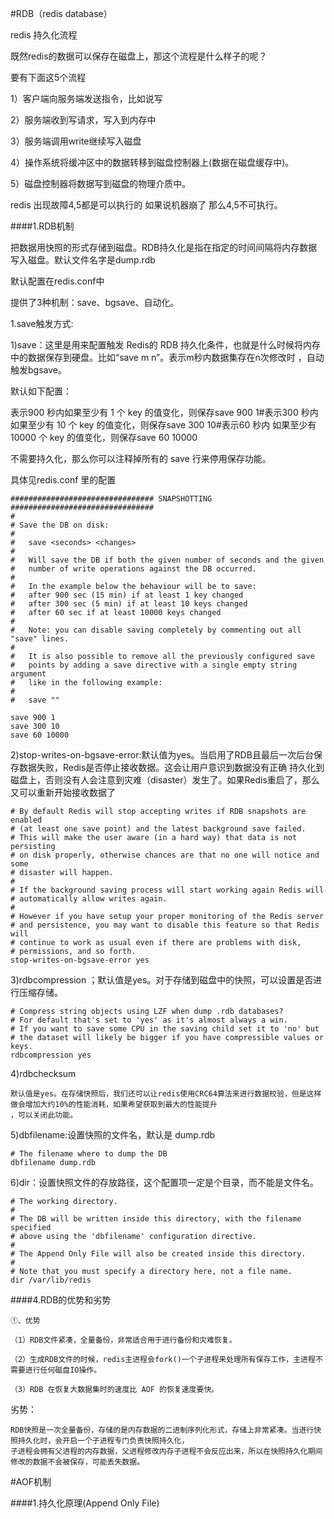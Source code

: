 #RDB（redis database）

redis 持久化流程

既然redis的数据可以保存在磁盘上，那这个流程是什么样子的呢？

要有下面这5个流程

1）客户端向服务端发送指令，比如说写

2）服务端收到写请求，写入到内存中

3）服务端调用write继续写入磁盘

4）操作系统将缓冲区中的数据转移到磁盘控制器上(数据在磁盘缓存中)。

5）磁盘控制器将数据写到磁盘的物理介质中。

redis 出现故障4,5都是可以执行的 如果说机器崩了 那么4,5不可执行。

####1.RDB机制

把数据用快照的形式存储到磁盘。RDB持久化是指在指定的时间间隔将内存数据写入磁盘。默认文件名字是dump.rdb

默认配置在redis.conf中

提供了3种机制：save、bgsave、自动化。

1.save触发方式:

1)save：这里是用来配置触发 Redis的 RDB 持久化条件，也就是什么时候将内存中的数据保存到硬盘。比如“save m n”。表示m秒内数据集存在n次修改时
，自动触发bgsave。

默认如下配置：

表示900 秒内如果至少有 1 个 key 的值变化，则保存save 900 1#表示300 秒内如果至少有 10 个 key 的值变化，则保存save 300 10#表示60 秒内
如果至少有 10000 个 key 的值变化，则保存save 60 10000

不需要持久化，那么你可以注释掉所有的 save 行来停用保存功能。

具体见redis.conf 里的配置

```
################################ SNAPSHOTTING  ################################
#
# Save the DB on disk:
#
#   save <seconds> <changes>
#
#   Will save the DB if both the given number of seconds and the given
#   number of write operations against the DB occurred.
#
#   In the example below the behaviour will be to save:
#   after 900 sec (15 min) if at least 1 key changed
#   after 300 sec (5 min) if at least 10 keys changed
#   after 60 sec if at least 10000 keys changed
#
#   Note: you can disable saving completely by commenting out all "save" lines.
#
#   It is also possible to remove all the previously configured save
#   points by adding a save directive with a single empty string argument
#   like in the following example:
#
#   save ""

save 900 1
save 300 10
save 60 10000
```

2)stop-writes-on-bgsave-error:默认值为yes。当启用了RDB且最后一次后台保存数据失败，Redis是否停止接收数据。这会让用户意识到数据没有正确
持久化到磁盘上，否则没有人会注意到灾难（disaster）发生了。如果Redis重启了，那么又可以重新开始接收数据了

```
# By default Redis will stop accepting writes if RDB snapshots are enabled
# (at least one save point) and the latest background save failed.
# This will make the user aware (in a hard way) that data is not persisting
# on disk properly, otherwise chances are that no one will notice and some
# disaster will happen.
#
# If the background saving process will start working again Redis will
# automatically allow writes again.
#
# However if you have setup your proper monitoring of the Redis server
# and persistence, you may want to disable this feature so that Redis will
# continue to work as usual even if there are problems with disk,
# permissions, and so forth.
stop-writes-on-bgsave-error yes
```

3)rdbcompression ；默认值是yes。对于存储到磁盘中的快照，可以设置是否进行压缩存储。

```
# Compress string objects using LZF when dump .rdb databases?
# For default that's set to 'yes' as it's almost always a win.
# If you want to save some CPU in the saving child set it to 'no' but
# the dataset will likely be bigger if you have compressible values or keys.
rdbcompression yes
```

4)rdbchecksum

```
默认值是yes。在存储快照后，我们还可以让redis使用CRC64算法来进行数据校验，但是这样做会增加大约10%的性能消耗，如果希望获取到最大的性能提升
，可以关闭此功能。
```

5)dbfilename:设置快照的文件名，默认是 dump.rdb
```
# The filename where to dump the DB
dbfilename dump.rdb
```

6)dir：设置快照文件的存放路径，这个配置项一定是个目录，而不能是文件名。
```
# The working directory.
#
# The DB will be written inside this directory, with the filename specified
# above using the 'dbfilename' configuration directive.
#
# The Append Only File will also be created inside this directory.
#
# Note that you must specify a directory here, not a file name.
dir /var/lib/redis
```

####4.RDB的优势和劣势

```
①、优势

（1）RDB文件紧凑，全量备份，非常适合用于进行备份和灾难恢复。

（2）生成RDB文件的时候，redis主进程会fork()一个子进程来处理所有保存工作，主进程不需要进行任何磁盘IO操作。

（3）RDB 在恢复大数据集时的速度比 AOF 的恢复速度要快。
```

劣势：

```
RDB快照是一次全量备份，存储的是内存数据的二进制序列化形式，存储上非常紧凑。当进行快照持久化时，会开启一个子进程专门负责快照持久化，
子进程会拥有父进程的内存数据，父进程修改内存子进程不会反应出来，所以在快照持久化期间修改的数据不会被保存，可能丢失数据。

```

#AOF机制

####1.持久化原理(Append Only File)
